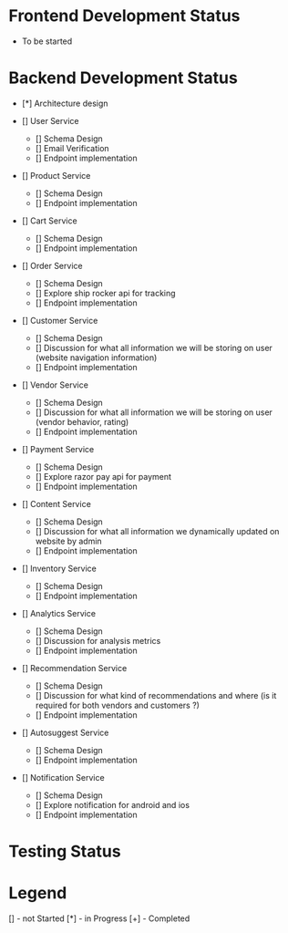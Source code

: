 # Frontend Development Status
 - To be started

# Backend Development Status
 * [*] Architecture design

 * [] User Service
    - [] Schema Design
    - [] Email Verification
    - [] Endpoint implementation

 * [] Product Service
    - [] Schema Design
    - [] Endpoint implementation

 * [] Cart Service
    - [] Schema Design
    - [] Endpoint implementation

 * [] Order Service
    - [] Schema Design
    - [] Explore ship rocker api for tracking
    - [] Endpoint implementation

 * [] Customer Service
    - [] Schema Design
    - [] Discussion for what all information we will be storing on user (website navigation information)
    - [] Endpoint implementation

 * [] Vendor Service
    - [] Schema Design
    - [] Discussion for what all information we will be storing on user (vendor behavior, rating)
    - [] Endpoint implementation

 * [] Payment Service
    - [] Schema Design
    - [] Explore razor pay api for payment
    - [] Endpoint implementation

 * [] Content Service
    - [] Schema Design
    - [] Discussion for what all information we dynamically updated on website by admin
    - [] Endpoint implementation

 * [] Inventory Service
    - [] Schema Design
    - [] Endpoint implementation

 * [] Analytics Service
    - [] Schema Design
    - [] Discussion for analysis metrics
    - [] Endpoint implementation

 * [] Recommendation Service
    - [] Schema Design
    - [] Discussion for what kind of recommendations and where (is it required for both vendors and customers ?)
    - [] Endpoint implementation

 * [] Autosuggest Service
    - [] Schema Design
    - [] Endpoint implementation

 * [] Notification Service
    - [] Schema Design
    - [] Explore notification for android and ios
    - [] Endpoint implementation

# Testing Status



# Legend
[] - not Started
[*] - in Progress
[+] - Completed